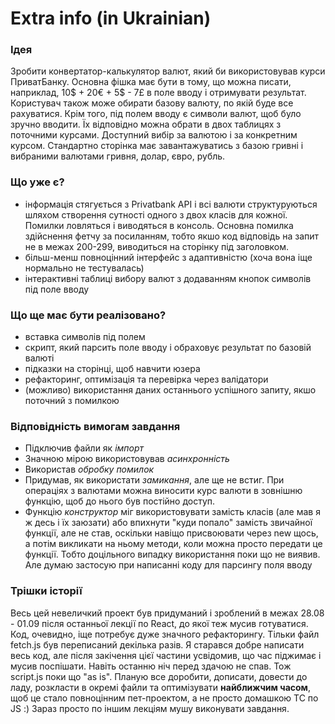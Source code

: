 # Extra info (in Ukrainian)

### Ідея

  Зробити конвертатор-калькулятор валют, який би використовував
курси ПриватБанку. Основна фішка має бути в тому, що можна
писати, наприклад, 10$ + 20€ + 5$ - 7£ в поле вводу і отримувати
результат. Користувач також може обирати базову валюту, по якій буде все 
рахуватися. Крім того, під полем вводу є символи валют, щоб було зручно 
вводити. Їх відповідно можна обрати в двох таблицях з поточними курсами.
Доступний вибір за валютою і за конкретним курсом. Стандартно сторінка
має завантажуватись з базою гривні і вибраними валютами гривня, долар, 
євро, рубль.

### Що уже є?

- інформація стягується з Privatbank API і всі валюти структуруються
шляхом створення сутності одного з двох класів для кожної. Помилки
ловляться і виводяться в консоль. Основна помилка здійснення фетчу
за посиланням, тобто якшо код відповідь на запит не в межах 200-299, 
виводиться на сторінку під заголовком.
- більш-менш повноцінний інтерфейс з адаптивністю (хоча вона іще нормально
 не тестувалась)
- інтерактивні таблиці вибору валют з додаванням кнопок символів під
поле вводу

### Що ще має бути реалізовано?

- вставка символів під полем
- скрипт, який парсить поле вводу і обраховує результат по базовій валюті
- підказки на сторінці, щоб навчити юзера
- рефакторинг, оптимізація та перевірка через валідатори
- (можливо) використання даних останнього успішного запиту, якшо поточний з помилкою

### Відповідність вимогам завдання

- Підключив файли як *імпорт*
- Значною мірою використовував *асинхронність*
- Використав *обробку помилок*
- Придумав, як використати *замикання*, але ще не встиг. При операціях з
валютами можна виносити курс валюти в зовнішню функцію, щоб до нього був
постійно доступ.
- Функцію *конструктор* міг використовувати замість класів (але мав я ж десь
і їх заюзати) або впихнути "куди попало" замість звичайної функції, але не став, 
оскільки навіщо присвоювати через new щось, а потім викликати на ньому методи,
коли можна просто передати це функції. Тобто доцільного випадку використання
поки що не виявив. Але думаю застосую при написанні коду для парсингу поля вводу

### Трішки історії

Весь цей невеличкий проект був придуманий і зроблений в межах 28.08 - 01.09 після
останньої лекції по React, до якої теж мусив готуватися. Код, очевидно, іще 
потребує дуже значного рефакторингу. Тільки файл fetch.js  був переписаний 
декілька разів. Я старався добре написати весь код, але після закічення цієї 
частини усвідомив, що час піджимає і мусив поспішати. Навіть останню ніч перед
здачою не спав. Тож script.js поки що "as is". Планую все доробити, дописати, 
довести до ладу, розкласти в окремі файли та оптимізувати **найближчим часом**, 
щоб це стало повноцінним пет-проектом, а не просто домашкою TC по JS :) 
Зараз просто по іншим лекціям мушу виконувати завдання.




